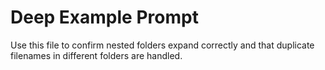 # Deep Example Prompt

Use this file to confirm nested folders expand correctly and that duplicate filenames in different folders are handled.
